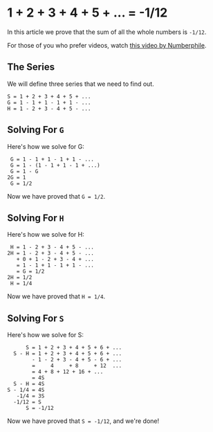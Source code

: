 # 1 + 2 + 3 + 4 + 5 + ... = -1/12
In this article we prove that the sum of all the whole numbers is `-1/12`.

For those of you who prefer videos, watch [this video by Numberphile](https://www.youtube.com/watch?v=w-I6XTVZXww).

## The Series
We will define three series that we need to find out.

```
S = 1 + 2 + 3 + 4 + 5 + ...
G = 1 - 1 + 1 - 1 + 1 - ...
H = 1 - 2 + 3 - 4 + 5 - ...
```

## Solving For `G`
Here's how we solve for G:

```
 G = 1 - 1 + 1 - 1 + 1 - ...
 G = 1 - (1 - 1 + 1 - 1 + ...)
 G = 1 - G
2G = 1
 G = 1/2
```

Now we have proved that `G = 1/2`.

## Solving For `H`
Here's how we solve for H:

```
 H = 1 - 2 + 3 - 4 + 5 - ...
2H = 1 - 2 + 3 - 4 + 5 - ...
   + 0 + 1 - 2 + 3 - 4 + ...
   = 1 - 1 + 1 - 1 + 1 - ...
   = G = 1/2
2H = 1/2
 H = 1/4
```

Now we have proved that `H = 1/4`.

## Solving For `S`
Here's how we solve for S:

```
      S = 1 + 2 + 3 + 4 + 5 + 6 + ...
  S - H = 1 + 2 + 3 + 4 + 5 + 6 + ...
        - 1 - 2 + 3 - 4 + 5 - 6 + ...
        =     4     + 8     + 12  ...
        = 4 + 8 + 12 + 16 + ...
        = 4S
  S - H = 4S
S - 1/4 = 4S
   -1/4 = 3S
  -1/12 = S
      S = -1/12
```

Now we have proved that `S = -1/12`, and we're done!
